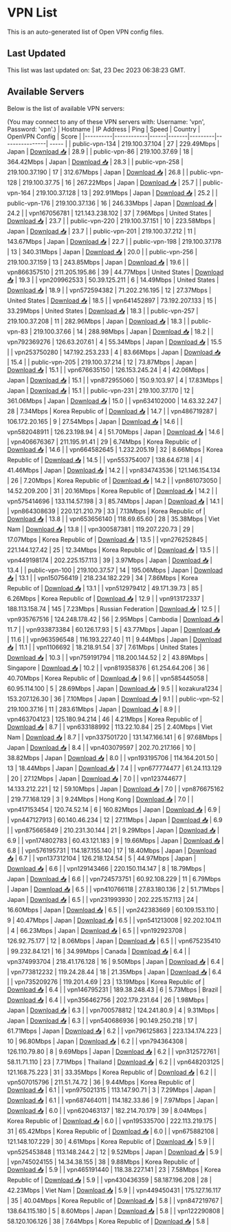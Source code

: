 # VPN List

This is an auto-generated list of Open VPN config files.

## Last Updated

This list was last updated on: Sat, 23 Dec 2023 06:38:23 GMT.

## Available Servers

Below is the list of available VPN servers:

(You may connect to any of these VPN servers with: Username: 'vpn', Password: 'vpn'.)
| Hostname | IP Address | Ping | Speed | Country | OpenVPN Config | Score |
|----------|------------|------|-------|---------|----------------| ----- |
| public-vpn-134 | 219.100.37.104 | 27 | 229.49Mbps | Japan | [Download 📥](./configs/server_0_JP.ovpn) | 28.9 |
| public-vpn-86 | 219.100.37.69 | 18 | 364.42Mbps | Japan | [Download 📥](./configs/server_1_JP.ovpn) | 28.3 |
| public-vpn-258 | 219.100.37.190 | 17 | 312.67Mbps | Japan | [Download 📥](./configs/server_2_JP.ovpn) | 26.8 |
| public-vpn-128 | 219.100.37.75 | 16 | 267.22Mbps | Japan | [Download 📥](./configs/server_3_JP.ovpn) | 25.7 |
| public-vpn-164 | 219.100.37.128 | 13 | 292.91Mbps | Japan | [Download 📥](./configs/server_4_JP.ovpn) | 25.2 |
| public-vpn-176 | 219.100.37.136 | 16 | 246.33Mbps | Japan | [Download 📥](./configs/server_5_JP.ovpn) | 24.2 |
| vpn167056781 | 121.143.238.102 | 37 | 7.96Mbps | United States | [Download 📥](./configs/server_6_US.ovpn) | 23.7 |
| public-vpn-220 | 219.100.37.151 | 10 | 223.58Mbps | Japan | [Download 📥](./configs/server_7_JP.ovpn) | 23.7 |
| public-vpn-201 | 219.100.37.212 | 11 | 143.67Mbps | Japan | [Download 📥](./configs/server_8_JP.ovpn) | 22.7 |
| public-vpn-198 | 219.100.37.178 | 13 | 340.31Mbps | Japan | [Download 📥](./configs/server_9_JP.ovpn) | 20.0 |
| public-vpn-256 | 219.100.37.159 | 13 | 243.85Mbps | Japan | [Download 📥](./configs/server_10_JP.ovpn) | 19.6 |
| vpn866357510 | 211.205.195.86 | 39 | 44.77Mbps | United States | [Download 📥](./configs/server_11_US.ovpn) | 19.3 |
| vpn209962533 | 50.39.125.211 | 6 | 14.49Mbps | United States | [Download 📥](./configs/server_12_US.ovpn) | 18.9 |
| vpn572594382 | 71.202.216.195 | 12 | 27.37Mbps | United States | [Download 📥](./configs/server_13_US.ovpn) | 18.5 |
| vpn641452897 | 73.192.207.133 | 15 | 33.29Mbps | United States | [Download 📥](./configs/server_14_US.ovpn) | 18.3 |
| public-vpn-257 | 219.100.37.208 | 11 | 282.96Mbps | Japan | [Download 📥](./configs/server_15_JP.ovpn) | 18.3 |
| public-vpn-83 | 219.100.37.66 | 14 | 288.98Mbps | Japan | [Download 📥](./configs/server_16_JP.ovpn) | 18.2 |
| vpn792369276 | 126.63.207.61 | 4 | 55.34Mbps | Japan | [Download 📥](./configs/server_17_JP.ovpn) | 15.5 |
| vpn253750280 | 147.192.253.233 | 4 | 83.66Mbps | Japan | [Download 📥](./configs/server_18_JP.ovpn) | 15.4 |
| public-vpn-205 | 219.100.37.214 | 12 | 73.87Mbps | Japan | [Download 📥](./configs/server_19_JP.ovpn) | 15.1 |
| vpn676635150 | 126.153.245.24 | 4 | 42.06Mbps | Japan | [Download 📥](./configs/server_20_JP.ovpn) | 15.1 |
| vpn872955060 | 150.9.103.97 | 4 | 17.83Mbps | Japan | [Download 📥](./configs/server_21_JP.ovpn) | 15.1 |
| public-vpn-231 | 219.100.37.170 | 12 | 361.06Mbps | Japan | [Download 📥](./configs/server_22_JP.ovpn) | 15.0 |
| vpn634102000 | 14.63.32.247 | 28 | 7.34Mbps | Korea Republic of | [Download 📥](./configs/server_23_KR.ovpn) | 14.7 |
| vpn486719287 | 106.172.20.165 | 9 | 27.54Mbps | Japan | [Download 📥](./configs/server_24_JP.ovpn) | 14.6 |
| vpn582048911 | 126.23.198.94 | 4 | 51.70Mbps | Japan | [Download 📥](./configs/server_25_JP.ovpn) | 14.6 |
| vpn406676367 | 211.195.91.41 | 29 | 6.74Mbps | Korea Republic of | [Download 📥](./configs/server_26_KR.ovpn) | 14.6 |
| vpn664582645 | 1.232.205.19 | 32 | 8.66Mbps | Korea Republic of | [Download 📥](./configs/server_27_KR.ovpn) | 14.5 |
| vpn553754007 | 138.64.67.18 | 4 | 41.46Mbps | Japan | [Download 📥](./configs/server_28_JP.ovpn) | 14.2 |
| vpn834743536 | 121.146.154.134 | 26 | 7.20Mbps | Korea Republic of | [Download 📥](./configs/server_29_KR.ovpn) | 14.2 |
| vpn861073050 | 14.52.209.200 | 31 | 20.16Mbps | Korea Republic of | [Download 📥](./configs/server_30_KR.ovpn) | 14.2 |
| vpn575414696 | 133.114.57.198 | 3 | 85.74Mbps | Japan | [Download 📥](./configs/server_31_JP.ovpn) | 14.1 |
| vpn864308639 | 220.121.210.79 | 33 | 7.13Mbps | Korea Republic of | [Download 📥](./configs/server_32_KR.ovpn) | 13.8 |
| vpn653656140 | 118.69.65.60 | 28 | 35.38Mbps | Viet Nam | [Download 📥](./configs/server_33_VN.ovpn) | 13.8 |
| vpn300587381 | 119.207.220.73 | 29 | 17.07Mbps | Korea Republic of | [Download 📥](./configs/server_34_KR.ovpn) | 13.5 |
| vpn276252845 | 221.144.127.42 | 25 | 12.34Mbps | Korea Republic of | [Download 📥](./configs/server_35_KR.ovpn) | 13.5 |
| vpn449198174 | 202.225.157.113 | 39 | 3.97Mbps | Japan | [Download 📥](./configs/server_36_JP.ovpn) | 13.4 |
| public-vpn-100 | 219.100.37.57 | 14 | 195.06Mbps | Japan | [Download 📥](./configs/server_37_JP.ovpn) | 13.1 |
| vpn150756419 | 218.234.182.229 | 34 | 7.86Mbps | Korea Republic of | [Download 📥](./configs/server_38_KR.ovpn) | 13.1 |
| vpn512979412 | 49.171.39.73 | 85 | 6.26Mbps | Korea Republic of | [Download 📥](./configs/server_39_KR.ovpn) | 12.9 |
| vpn913172337 | 188.113.158.74 | 145 | 7.23Mbps | Russian Federation | [Download 📥](./configs/server_40_RU.ovpn) | 12.5 |
| vpn935767516 | 124.248.178.42 | 56 | 2.95Mbps | Cambodia | [Download 📥](./configs/server_41_KH.ovpn) | 11.7 |
| vpn933873384 | 60.126.17.93 | 5 | 43.77Mbps | Japan | [Download 📥](./configs/server_42_JP.ovpn) | 11.6 |
| vpn963596548 | 116.193.227.40 | 11 | 9.44Mbps | Japan | [Download 📥](./configs/server_43_JP.ovpn) | 11.1 |
| vpn1106692 | 18.218.91.54 | 37 | 7.61Mbps | United States | [Download 📥](./configs/server_44_US.ovpn) | 10.3 |
| vpn759191794 | 118.200.144.52 | 2 | 43.89Mbps | Singapore | [Download 📥](./configs/server_45_SG.ovpn) | 10.2 |
| vpn819358376 | 61.254.64.206 | 36 | 40.70Mbps | Korea Republic of | [Download 📥](./configs/server_46_KR.ovpn) | 9.6 |
| vpn585445058 | 60.95.114.100 | 5 | 28.69Mbps | Japan | [Download 📥](./configs/server_47_JP.ovpn) | 9.5 |
| kozakura1234 | 153.207.126.30 | 36 | 7.10Mbps | Japan | [Download 📥](./configs/server_48_JP.ovpn) | 9.1 |
| public-vpn-52 | 219.100.37.16 | 11 | 283.61Mbps | Japan | [Download 📥](./configs/server_49_JP.ovpn) | 8.9 |
| vpn463704123 | 125.180.94.214 | 46 | 4.21Mbps | Korea Republic of | [Download 📥](./configs/server_50_KR.ovpn) | 8.7 |
| vpn633188992 | 113.22.10.84 | 25 | 2.40Mbps | Viet Nam | [Download 📥](./configs/server_51_VN.ovpn) | 8.7 |
| vpn337501720 | 131.147.166.141 | 6 | 97.68Mbps | Japan | [Download 📥](./configs/server_52_JP.ovpn) | 8.4 |
| vpn403079597 | 202.70.217.166 | 10 | 38.82Mbps | Japan | [Download 📥](./configs/server_53_JP.ovpn) | 8.0 |
| vpn193195706 | 114.164.201.50 | 13 | 18.44Mbps | Japan | [Download 📥](./configs/server_54_JP.ovpn) | 7.4 |
| vpn677774477 | 61.24.113.129 | 20 | 27.12Mbps | Japan | [Download 📥](./configs/server_55_JP.ovpn) | 7.0 |
| vpn123744677 | 14.133.212.221 | 12 | 59.10Mbps | Japan | [Download 📥](./configs/server_56_JP.ovpn) | 7.0 |
| vpn876675162 | 219.77.168.129 | 3 | 9.24Mbps | Hong Kong | [Download 📥](./configs/server_57_HK.ovpn) | 7.0 |
| vpn417153454 | 120.74.52.14 | 6 | 160.82Mbps | Japan | [Download 📥](./configs/server_58_JP.ovpn) | 6.9 |
| vpn447127913 | 60.140.46.234 | 12 | 27.11Mbps | Japan | [Download 📥](./configs/server_59_JP.ovpn) | 6.9 |
| vpn875665849 | 210.231.30.144 | 21 | 9.29Mbps | Japan | [Download 📥](./configs/server_60_JP.ovpn) | 6.9 |
| vpn174802783 | 60.43.121.183 | 9 | 19.66Mbps | Japan | [Download 📥](./configs/server_61_JP.ovpn) | 6.8 |
| vpn576195731 | 114.187.155.140 | 17 | 18.40Mbps | Japan | [Download 📥](./configs/server_62_JP.ovpn) | 6.7 |
| vpn137312104 | 126.218.124.54 | 5 | 44.97Mbps | Japan | [Download 📥](./configs/server_63_JP.ovpn) | 6.6 |
| vpn129143466 | 220.150.114.147 | 8 | 18.79Mbps | Japan | [Download 📥](./configs/server_64_JP.ovpn) | 6.6 |
| vpn724573751 | 60.92.108.229 | 11 | 6.79Mbps | Japan | [Download 📥](./configs/server_65_JP.ovpn) | 6.5 |
| vpn410766118 | 27.83.180.136 | 2 | 51.71Mbps | Japan | [Download 📥](./configs/server_66_JP.ovpn) | 6.5 |
| vpn231993930 | 202.225.157.113 | 24 | 16.60Mbps | Japan | [Download 📥](./configs/server_67_JP.ovpn) | 6.5 |
| vpn242383669 | 60.109.153.110 | 9 | 40.47Mbps | Japan | [Download 📥](./configs/server_68_JP.ovpn) | 6.5 |
| vpn541213008 | 92.202.104.11 | 4 | 66.23Mbps | Japan | [Download 📥](./configs/server_69_JP.ovpn) | 6.5 |
| vpn192923708 | 126.92.75.177 | 12 | 8.06Mbps | Japan | [Download 📥](./configs/server_70_JP.ovpn) | 6.5 |
| vpn675235410 | 99.232.84.121 | 16 | 34.99Mbps | Canada | [Download 📥](./configs/server_71_CA.ovpn) | 6.4 |
| vpn374993704 | 218.41.176.128 | 16 | 9.50Mbps | Japan | [Download 📥](./configs/server_72_JP.ovpn) | 6.4 |
| vpn773812232 | 119.24.28.44 | 18 | 21.35Mbps | Japan | [Download 📥](./configs/server_73_JP.ovpn) | 6.4 |
| vpn735209276 | 119.201.4.69 | 23 | 13.19Mbps | Korea Republic of | [Download 📥](./configs/server_74_KR.ovpn) | 6.4 |
| vpn146795231 | 189.38.248.43 | 6 | 5.73Mbps | Brazil | [Download 📥](./configs/server_75_BR.ovpn) | 6.4 |
| vpn356462756 | 202.179.231.64 | 26 | 1.98Mbps | Japan | [Download 📥](./configs/server_76_JP.ovpn) | 6.3 |
| vpn700578812 | 124.241.80.9 | 4 | 9.31Mbps | Japan | [Download 📥](./configs/server_77_JP.ovpn) | 6.3 |
| vpn540686936 | 90.149.250.218 | 17 | 61.71Mbps | Japan | [Download 📥](./configs/server_78_JP.ovpn) | 6.2 |
| vpn796125863 | 223.134.174.223 | 10 | 96.80Mbps | Japan | [Download 📥](./configs/server_79_JP.ovpn) | 6.2 |
| vpn794364308 | 126.110.79.80 | 8 | 9.69Mbps | Japan | [Download 📥](./configs/server_80_JP.ovpn) | 6.2 |
| vpn312572761 | 58.11.71.110 | 23 | 7.71Mbps | Thailand | [Download 📥](./configs/server_81_TH.ovpn) | 6.2 |
| vpn648203125 | 121.168.75.223 | 31 | 33.35Mbps | Korea Republic of | [Download 📥](./configs/server_82_KR.ovpn) | 6.2 |
| vpn507015796 | 211.51.74.72 | 36 | 9.44Mbps | Korea Republic of | [Download 📥](./configs/server_83_KR.ovpn) | 6.1 |
| vpn975021315 | 113.147.90.71 | 3 | 7.29Mbps | Japan | [Download 📥](./configs/server_84_JP.ovpn) | 6.1 |
| vpn687464011 | 114.182.33.86 | 9 | 7.97Mbps | Japan | [Download 📥](./configs/server_85_JP.ovpn) | 6.0 |
| vpn620463137 | 182.214.70.179 | 39 | 8.04Mbps | Korea Republic of | [Download 📥](./configs/server_86_KR.ovpn) | 6.0 |
| vpn195335700 | 222.113.219.175 | 31 | 65.42Mbps | Korea Republic of | [Download 📥](./configs/server_87_KR.ovpn) | 6.0 |
| vpn675882108 | 121.148.107.229 | 30 | 4.61Mbps | Korea Republic of | [Download 📥](./configs/server_88_KR.ovpn) | 5.9 |
| vpn525453848 | 113.148.244.2 | 12 | 9.52Mbps | Japan | [Download 📥](./configs/server_89_JP.ovpn) | 5.9 |
| vpn745024155 | 14.34.38.155 | 38 | 9.88Mbps | Korea Republic of | [Download 📥](./configs/server_90_KR.ovpn) | 5.9 |
| vpn465191440 | 118.38.227.141 | 23 | 7.58Mbps | Korea Republic of | [Download 📥](./configs/server_91_KR.ovpn) | 5.9 |
| vpn430436359 | 58.187.196.208 | 28 | 42.23Mbps | Viet Nam | [Download 📥](./configs/server_92_VN.ovpn) | 5.9 |
| vpn449450431 | 175.127.16.117 | 35 | 40.04Mbps | Korea Republic of | [Download 📥](./configs/server_93_KR.ovpn) | 5.8 |
| vpn847219767 | 138.64.115.180 | 5 | 8.60Mbps | Japan | [Download 📥](./configs/server_94_JP.ovpn) | 5.8 |
| vpn122290808 | 58.120.106.126 | 38 | 7.64Mbps | Korea Republic of | [Download 📥](./configs/server_95_KR.ovpn) | 5.8 |
